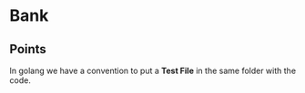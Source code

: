# Bank


## Points
In golang we have a convention to put a <b>Test File</b> in the same folder with the code.